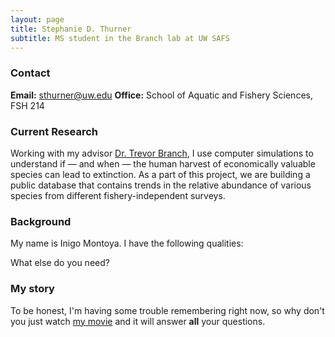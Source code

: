 ```yaml
---
layout: page
title: Stephanie D. Thurner
subtitle: MS student in the Branch lab at UW SAFS
---
```

### Contact
**Email:** sthurner@uw.edu
**Office:** School of Aquatic and Fishery Sciences, FSH 214

### Current Research
Working with my advisor [Dr. Trevor Branch](https://fish.uw.edu/faculty/trevor-branch/), I use computer simulations to understand if — and when — the human harvest of economically valuable species can lead to extinction. As a part of this project, we are building a public database that contains trends in the relative abundance of various species from different fishery-independent surveys.



### Background

My name is Inigo Montoya. I have the following qualities:


What else do you need?

### My story

To be honest, I'm having some trouble remembering right now, so why don't you just watch [my movie](https://en.wikipedia.org/wiki/The_Princess_Bride_%28film%29) and it will answer **all** your questions.
